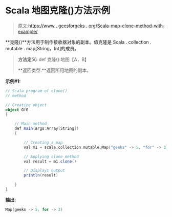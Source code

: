 # Scala 地图克隆()方法示例

> 原文:[https://www . geesforgeks . org/Scala-map-clone-method-with-example/](https://www.geeksforgeeks.org/scala-map-clone-method-with-example/)

**克隆()**方法用于制作接收器对象的副本。值克隆是 Scala . collection . mutable . map[String，Int]的成员。

> **方法定义:** def 克隆():地图【A，B】
> 
> **返回类型:**返回所用地图的副本。

**示例#1:**

```scala
// Scala program of clone()
// method

// Creating object
object GfG
{ 

    // Main method
    def main(args:Array[String])
    {

        // Creating a map
        val m1 = scala.collection.mutable.Map("geeks" -> 5, "for" -> 3)

        // Applying clone method
        val result = m1.clone()

        // Displays output
        println(result)

    }
}
```

**输出:**

```scala
Map(geeks -> 5, for -> 3)

```